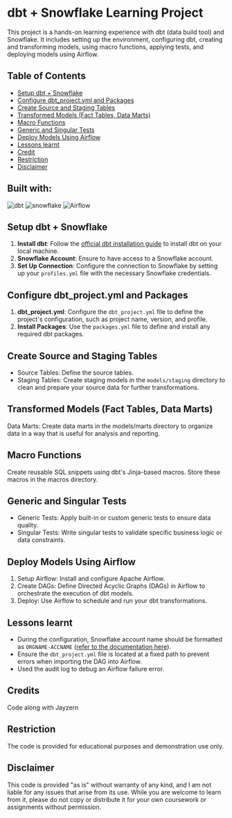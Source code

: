 # dbt + Snowflake Learning Project
This project is a hands-on learning experience with dbt (data build tool) and Snowflake. It includes setting up the environment, configuring dbt, creating and transforming models, using macro functions, applying tests, and deploying models using Airflow.

## Table of Contents
- [Setup dbt + Snowflake](#setup-dbt--snowflake)
- [Configure dbt_project.yml and Packages](#configure-dbt_projectyml-and-packages)
- [Create Source and Staging Tables](#create-source-and-staging-tables)
- [Transformed Models (Fact Tables, Data Marts)](#transformed-models-fact-tables-data-marts)
- [Macro Functions](#macro-functions)
- [Generic and Singular Tests](#generic-and-singular-tests)
- [Deploy Models Using Airflow](#deploy-models-using-airflow)
- [Lessons learnt](#lessons-learnt)
- [Credit](#credits)
- [Restriction](#restriction)
- [Disclaimer](#disclaimer)

## Built with:
![dbt](https://img.shields.io/badge/dbt-FF694B?style=for-the-badge&logo=dbt&logoColor=white)
![snowflake](https://img.shields.io/badge/Snowflake-29B5E8.svg?style=for-the-badge&logo=Snowflake&logoColor=white)
![Airflow](https://img.shields.io/badge/Apache%20Airflow-017CEE.svg?style=for-the-badge&logo=Apache-Airflow&logoColor=white)
## Setup dbt + Snowflake

1. **Install dbt**: Follow the [official dbt installation guide](https://docs.getdbt.com/docs/about-setup) to install dbt on your local machine.
2. **Snowflake Account**: Ensure to have access to a Snowflake account. 
3. **Set Up Connection**: Configure the connection to Snowflake by setting up your `profiles.yml` file with the necessary Snowflake credentials.

## Configure dbt_project.yml and Packages

1. **dbt_project.yml**: Configure the `dbt_project.yml` file to define the project's configuration, such as project name, version, and profile.
2. **Install Packages**: Use the `packages.yml` file to define and install any required dbt packages.

## Create Source and Staging Tables
- Source Tables: Define the source tables.
- Staging Tables: Create staging models in the `models/staging` directory to clean and prepare your source data for further transformations.

## Transformed Models (Fact Tables, Data Marts)
Data Marts: Create data marts in the models/marts directory to organize data in a way that is useful for analysis and reporting.

## Macro Functions
Create reusable SQL snippets using dbt's Jinja-based macros. Store these macros in the macros directory.

## Generic and Singular Tests
- Generic Tests: Apply built-in or custom generic tests to ensure data quality.
- Singular Tests: Write singular tests to validate specific business logic or data constraints.

## Deploy Models Using Airflow
1. Setup Airflow: Install and configure Apache Airflow.
2. Create DAGs: Define Directed Acyclic Graphs (DAGs) in Airflow to orchestrate the execution of dbt models.
3. Deploy: Use Airflow to schedule and run your dbt transformations.

## Lessons learnt
- During the configuration, Snowflake account name should be formatted as `ORGNAME-ACCNAME` ([refer to the documentation here](https://docs.snowflake.com/en/user-guide/admin-account-identifier)).
- Ensure the `dbt_project.yml` file is located at a fixed path to prevent errors when importing the DAG into Airflow.
- Used the audit log to debug an Airflow failure error.

## Credits
Code along with Jayzern

## Restriction
The code is provided for educational purposes and demonstration use only. 

## Disclaimer
This code is provided "as is" without warranty of any kind, and I am not liable for any issues that arise from its use. While you are welcome to learn from it, please do not copy or distribute it for your own coursework or assignments without permission.

